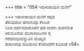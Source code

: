 +++
title = "054 ಇರುಳುರಾಯನ ಮನೆಗೆ"

+++
ಇರುಳುರಾಯನ ಮನೆಗೆ ಕಪ್ಪವ  
ತೆರುವುದೋ ಹಗಲೆಲವೊ ಕೆಲಬರ  
ನಿರಿದ ದರ್ಪವದಾರೊಡನೆ ಫಡ ಮರಳು ಮರಳೆನುತ  
ಕಿರುಮೊನೆಯ ಮುಗುಳಂಬುಗಳ ಸೈ  
ಗರೆದನುಭಿಮನ್ಯುವಿನ ಮೆಯ್ಯಲಿ  
ತುರುಗಿದವು ಮರಿದುಂಬಿ ಕೆಂದಾವರೆಗೆ ಕವಿವಂತೆ     ॥54॥
